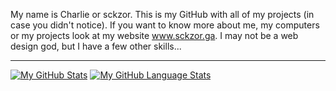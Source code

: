 My name is Charlie or sckzor.  This is my GitHub with all of my projects (in case you didn't notice).  If you want to know more about me, my computers or my projects look at my website www.sckzor.ga.  I may not be a web design god, but I have a few other skills...
  
---
[![My GitHub Stats](https://github-readme-stats.vercel.app/api/?username=sckzor&count_private=true&theme=tokyonight&showicons=true)]()
[![My GitHub Language Stats](https://github-readme-stats.vercel.app/api/top-langs/?username=sckzor&langs_count=5&theme=tokyonight)]()
